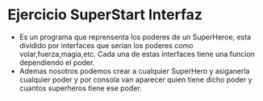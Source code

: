# Ejercicio SuperStart Interfaz
* Es un programa que reprensenta los poderes de un SuperHeroe, esta dividido por interfaces que serian los poderes como volar,fuerza,magia,etc. Cada una de estas interfaces tiene una funcion dependiendo el poder.
* Ademas nosotros podemos crear a cualquier SuperHero y asiganerla cualquier poder y por consola van aparecer quien tiene dicho poder y cuantos superheros tiene ese poder.
